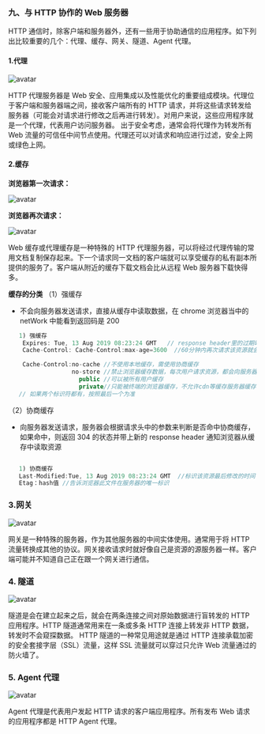 <!--
 * @Author: your name
 * @Date: 2020-04-28 10:45:17
 * @LastEditTime: 2020-04-30 10:33:43
 * @LastEditors: Please set LastEditors
 * @Description: In User Settings Edit
 * @FilePath: /webNotes/http/tcp.md
 -->

### 九、与 HTTP 协作的 Web 服务器

HTTP 通信时，除客户端和服务器外，还有一些用于协助通信的应用程序。如下列出比较重要的几个：代理、缓存、网关、隧道、Agent 代理。

#### 1.代理

![avatar](https://upload-images.jianshu.io/upload_images/1856419-319091fab24fb8a5.png?imageMogr2/auto-orient/strip|imageView2/2/w/750/format/webp)

HTTP 代理服务器是 Web 安全、应用集成以及性能优化的重要组成模块。代理位于客户端和服务器端之间，接收客户端所有的 HTTP 请求，并将这些请求转发给服务器（可能会对请求进行修改之后再进行转发）。对用户来说，这些应用程序就是一个代理，代表用户访问服务器。
出于安全考虑，通常会将代理作为转发所有 Web 流量的可信任中间节点使用。代理还可以对请求和响应进行过滤，安全上网或绿色上网。

#### 2.缓存

**浏览器第一次请求：**

![avatar](https://upload-images.jianshu.io/upload_images/1856419-021265fdcf9666a7.png?imageMogr2/auto-orient/strip|imageView2/2/w/411/format/webp)

**浏览器再次请求：**

![avatar](https://upload-images.jianshu.io/upload_images/1856419-319091fab24fb8a5.png?imageMogr2/auto-orient/strip|imageView2/2/w/750/format/webp)

Web 缓存或代理缓存是一种特殊的 HTTP 代理服务器，可以将经过代理传输的常用文档复制保存起来。下一个请求同一文档的客户端就可以享受缓存的私有副本所提供的服务了。客户端从附近的缓存下载文档会比从远程 Web 服务器下载快得多。

**缓存的分类**
（1）强缓存

- 不会向服务器发送请求，直接从缓存中读取数据，在 chrome 浏览器当中的 netWork 中能看到返回码是 200

```javaScript
   1) 强缓存
    Expires: Tue, 13 Aug 2019 08:23:24 GMT   // response header里的过期时间，如果在这个时间内，则命中强缓存
    Cache-Control: Cache-Control:max-age=3600  //60分钟内再次请求该资源就会命中强缓存

    Cache-Control:no-cache //不使用本地缓存，需使用协商缓存
                  no-store //禁止浏览器缓存数据，每次用户请求资源，都会向服务器发送一个请求
                    public //可以被所有用户缓存
                    private//只能被终端的浏览器缓存，不允许cdn等缓存服务器缓存
   // 如果两个标识符都有，按照最后一个为准

```

（2）协商缓存

- 向服务器发送请求，服务器会根据请求头中的参数来判断是否命中协商缓存，如果命中，则返回 304 的状态并带上新的 response header 通知浏览器从缓存中读取资源

```javaScript

   1) 协商缓存
   Last-Modified:Tue, 13 Aug 2019 08:23:24 GMT  //标识该资源最后修改的时间
   Etag：hash值 //告诉浏览器此文件在服务器的唯一标识

```

### 3.网关

![avatar](https://upload-images.jianshu.io/upload_images/1856419-70571246d1ab6a67.png?imageMogr2/auto-orient/strip|imageView2/2/w/554/format/webp)

网关是一种特殊的服务器，作为其他服务器的中间实体使用。通常用于将 HTTP 流量转换成其他的协议。网关接收请求时就好像自己是资源的源服务器一样。客户端可能并不知道自己正在跟一个网关进行通信。

### 4. 隧道

![avatar](https://upload-images.jianshu.io/upload_images/1856419-7fa9ece11df49d54.png?imageMogr2/auto-orient/strip|imageView2/2/w/692/format/webp)

隧道是会在建立起来之后，就会在两条连接之间对原始数据进行盲转发的 HTTP 应用程序。HTTP 隧道通常用来在一条或多条 HTTP 连接上转发非 HTTP 数据，转发时不会窥探数据。
HTTP 隧道的一种常见用途就是通过 HTTP 连接承载加密的安全套接字层（SSL）流量，这样 SSL 流量就可以穿过只允许 Web 流量通过的防火墙了。

### 5. Agent 代理

![avatar](https://upload-images.jianshu.io/upload_images/1856419-86675c789496dda5.png?imageMogr2/auto-orient/strip|imageView2/2/w/1056/format/webp)

Agent 代理是代表用户发起 HTTP 请求的客户端应用程序。所有发布 Web 请求的应用程序都是 HTTP Agent 代理。

